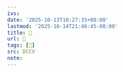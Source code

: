 ```yaml
---
ivs:
date: '2025-10-13T10:27:35+08:00'
lastmod: '2025-10-14T21:46:45-08:00'
title: 􄵁
url: 􄵁
tags: [𧀤]
src: DCCV
note:
---
```

